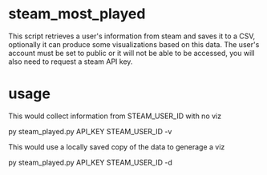 # steam_most_played

This script retrieves a user's information from steam and saves it to a CSV, optionally it
can produce some visualizations based on this data.  The user's account must be set to 
public or it will not be able to be accessed,  you will also need to request a steam
API key.

# usage

This would collect information from STEAM_USER_ID with no viz

py steam_played.py API_KEY STEAM_USER_ID -v

This would use a locally saved copy of the data to generage a viz

py steam_played.py API_KEY STEAM_USER_ID -d
